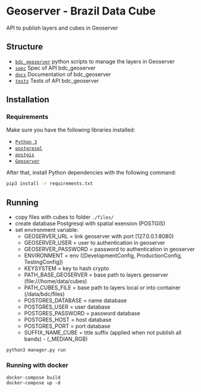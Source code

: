 # Geoserver - Brazil Data Cube
API to publish layers and cubes in Geoserver

## Structure

- [`bdc_geoserver`](./bdc_geoserver) python scripts to manage the layers in Geoserver
- [`spec`](./spec) Spec of API bdc_geoserver
- [`docs`](./docs) Documentation of bdc_geoserver
- [`tests`](./tests) Tests of API bdc_geoserver

## Installation

### Requirements

Make sure you have the following libraries installed:

- [`Python 3`](https://www.python.org/)
- [`postgresql`](https://www.postgresql.org/download/)
- [`postgis`](https://postgis.net/)
- [`Geoserver`](http://geoserver.org/)

After that, install Python dependencies with the following command:

```bash
pip3 install -r requirements.txt
```

## Running

- copy files with cubes to folder `./files/`
- create database Postgresql with spatial exension (POSTGIS)
- set environment variable: 
  - GEOSERVER_URL = link geoserver with port (127.0.0.1:8080)
  - GEOSERVER_USER = user to authentication in geoserver
  - GEOSERVER_PASSWORD = password to authentication in geoserver
  - ENVIRONMENT = env ([DevelopmentConfig, ProductionConfig, TestingConfig])
  - KEYSYSTEM = key to hash crypto
  - PATH_BASE_GEOSERVER = base path to layers geoserver (file:///home/data/cubes)
  - PATH_CUBES_FILE = base path to layers local or into container (/data/bdc/files)
  - POSTGRES_DATABASE = name database
  - POSTGRES_USER = user database
  - POSTGRES_PASSWORD = password database
  - POSTGRES_HOST = host database
  - POSTGRES_PORT = port database
  - SUFFIX_NAME_CUBE = title suffix (applied when not publish all bands) - (_MEDIAN_RGB)

```
python3 manager.py run
```

### Running with docker
```
docker-compose build
docker-compose up -d
```
